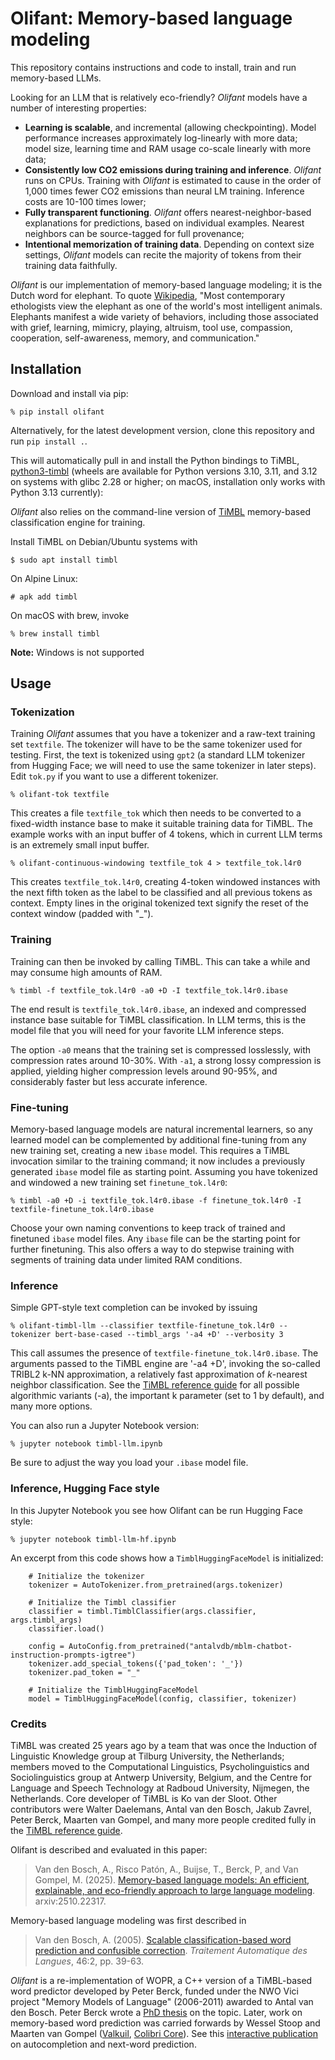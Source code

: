 # Olifant: Memory-based language modeling

This repository contains instructions and code to install, train and run memory-based LLMs. 

Looking for an LLM that is relatively eco-friendly? *Olifant* models have a number of interesting properties:

* **Learning is scalable**, and incremental (allowing checkpointing). Model performance increases approximately log-linearly with more data; model size, learning time and RAM usage co-scale linearly with more data;
* **Consistently low CO2 emissions during training and inference**. *Olifant* runs on CPUs. Training with *Olifant* is estimated to cause in the order of 1,000 times fewer CO2 emissions than neural LM training. Inference costs are 10-100 times lower;
* **Fully transparent functioning**. *Olifant* offers nearest-neighbor-based explanations for predictions, based on individual examples. Nearest neighbors can be source-tagged for full provenance;
* **Intentional memorization of training data**. Depending on context size settings, *Olifant* models can recite the majority of tokens from their training data faithfully.

*Olifant* is our implementation of memory-based language modeling; it is the Dutch word for elephant. To quote [Wikipedia](https://en.wikipedia.org/wiki/Elephant_cognition), "Most contemporary ethologists view the elephant as one of the world's most intelligent animals. Elephants manifest a wide variety of behaviors, including those associated with grief, learning, mimicry, playing, altruism, tool use, compassion, cooperation, self-awareness, memory, and communication."


## Installation

Download and install via pip:

``% pip install olifant``

Alternatively, for the latest development version, clone this repository and run ``pip install .``.

This will automatically pull in and install the Python bindings to TiMBL, [python3-timbl](https://github.com/proycon/python-timbl) (wheels are available for Python versions 3.10, 3.11, and 3.12 on systems with glibc 2.28 or higher; on macOS, installation only works with Python 3.13 currently):

*Olifant* also relies on the command-line version of [TiMBL](https://github.com/LanguageMachines/timbl/) memory-based classification engine for training. 

Install TiMBL on Debian/Ubuntu systems with

``$ sudo apt install timbl``

On Alpine Linux:

``# apk add timbl``

On macOS with brew, invoke

``% brew install timbl``

**Note:** Windows is not supported

## Usage

### Tokenization

Training *Olifant* assumes that you have a tokenizer and a raw-text training set `textfile`. The tokenizer will have to be the same tokenizer used for testing.
First, the text is tokenized using `gpt2` (a standard LLM tokenizer from Hugging Face; we will need to use the same tokenizer in later steps).
Edit `tok.py` if you want to use a different tokenizer.

``% olifant-tok textfile``

This creates a file `textfile_tok` which then needs to be converted to a fixed-width instance base to make it suitable training data for TiMBL.
The example works with an input buffer of 4 tokens, which in current LLM terms is an extremely small input buffer. 

``% olifant-continuous-windowing textfile_tok 4 > textfile_tok.l4r0``

This creates `textfile_tok.l4r0`, creating 4-token windowed instances with the next fifth token as the label to be classified and all previous tokens as context.
Empty lines in the original tokenized text signify the reset of the context window (padded with "_").

### Training

Training can then be invoked by calling TiMBL. This can take a while and may consume high amounts of RAM.

``% timbl -f textfile_tok.l4r0 -a0 +D -I textfile_tok.l4r0.ibase``

The end result is `textfile_tok.l4r0.ibase`, an indexed and compressed instance base suitable for TiMBL classification. In LLM terms, this is the model file
that you will need for your favorite LLM inference steps.

The option `-a0` means that the training set is compressed losslessly, with compression rates around 10-30%. 
With `-a1`, a strong lossy compression is applied, yielding higher compression levels around 90-95%, and considerably faster but less accurate inference.

### Fine-tuning

Memory-based language models are natural incremental learners, so any learned model can be complemented by additional fine-tuning from any new training set, creating a new `ibase` model. 
This requires a TiMBL invocation similar to the training command; it now includes a previously generated `ibase` model file as starting point. Assuming you
have tokenized and windowed a new training set `finetune_tok.l4r0`:

``% timbl -a0 +D -i textfile_tok.l4r0.ibase -f finetune_tok.l4r0 -I textfile-finetune_tok.l4r0.ibase``

Choose your own naming conventions to keep track of trained and finetuned `ibase` model files. Any `ibase` file can be the starting point for further finetuning.
This also offers a way to do stepwise training with segments of training data under limited RAM conditions.

### Inference

Simple GPT-style text completion can be invoked by issuing

``% olifant-timbl-llm --classifier textfile-finetune_tok.l4r0 --tokenizer bert-base-cased --timbl_args '-a4 +D' --verbosity 3``

This call assumes the presence of `textfile-finetune_tok.l4r0.ibase`. The arguments passed to the TiMBL engine are '-a4 +D', 
invoking the so-called TRIBL2 k-NN approximation, a relatively fast approximation of *k*-nearest neighbor classification. See the [TiMBL reference guide](https://github.com/LanguageMachines/timbl/blob/master/docs/Timbl_6.4_Manual.pdf) 
for all possible algorithmic variants (-a), the important k parameter (set to 1 by default), and many more options.

You can also run a Jupyter Notebook version:

``% jupyter notebook timbl-llm.ipynb``

Be sure to adjust the way you load your `.ibase` model file.

### Inference, Hugging Face style

In this Jupyter Notebook you see how Olifant can be run Hugging
Face style:

``% jupyter notebook timbl-llm-hf.ipynb``

An excerpt from this code shows how a `TimblHuggingFaceModel` is initialized:

```
    # Initialize the tokenizer
    tokenizer = AutoTokenizer.from_pretrained(args.tokenizer)

    # Initialize the Timbl classifier
    classifier = timbl.TimblClassifier(args.classifier, args.timbl_args)
    classifier.load()

    config = AutoConfig.from_pretrained("antalvdb/mblm-chatbot-instruction-prompts-igtree")
    tokenizer.add_special_tokens({'pad_token': '_'})
    tokenizer.pad_token = "_"

    # Initialize the TimblHuggingFaceModel
    model = TimblHuggingFaceModel(config, classifier, tokenizer)
```

### Credits

TiMBL was created 25 years ago by a team that was once the Induction of Linguistic Knowledge group at 
Tilburg University, the Netherlands; members moved to the Computational Linguistics, Psycholinguistics and Sociolinguistics
group at Antwerp University, Belgium, and the Centre for Language and Speech Technology at Radboud University, Nijmegen, 
the Netherlands. Core developer of TiMBL is Ko van der Sloot. Other contributors were Walter Daelemans, Antal van den Bosch, Jakub Zavrel, Peter Berck,
Maarten van Gompel, and many more people credited fully in the [TiMBL reference guide](https://github.com/LanguageMachines/timbl/blob/master/docs/Timbl_6.4_Manual.pdf).

Olifant is described and evaluated in this paper:

> Van den Bosch, A., Risco Patón, A., Buijse, T., Berck, P, and Van Gompel, M. (2025). [Memory-based language models: An efficient, explainable, and eco-friendly approach to large language modeling](https://arxiv.org/abs/2510.22317). arxiv:2510.22317.

Memory-based language modeling was first described in

> Van den Bosch, A. (2005). [Scalable classification-based word prediction and confusible correction](https://pure.uvt.nl/ws/portalfiles/portal/792903/scalable.pdf). *Traitement Automatique des Langues*, 46:2, pp. 39-63.

*Olifant* is a re-implementation of WOPR, a C++ version of a TiMBL-based word predictor developed by Peter Berck,
funded under the NWO Vici project "Memory Models of Language" (2006-2011) awarded to
Antal van den Bosch. Peter Berck wrote a [PhD thesis](https://repository.ubn.ru.nl/bitstream/handle/2066/168708/168708.pdf?sequence=1) on the topic. 
Later, work on memory-based word prediction was
carried forwards by Wessel Stoop and Maarten van Gompel ([Valkuil](https://valkuil.net), [Colibri Core](https://github.com/proycon/colibri-core)).
See this [interactive publication](https://pudding.cool/2019/04/text-prediction/) on autocompletion and next-word prediction.

